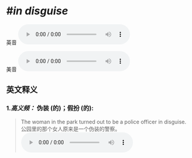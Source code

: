 # ***\#in disguise*** 
英音
<audio src="./media/in disguise-B.aac" controls="controls"></audio>

美音
<audio src="./media/in disguise.aac" controls="controls"></audio>



  

英文释义
---
### 1.*高义频：* **伪装 (的)；假扮 (的):**  

 > The woman in the park turned out to be a police officer in disguise.  
 > 公园里的那个女人原来是一个伪装的警察。    
<audio src="./media/in disguise-1.aac" controls="controls"></audio>


